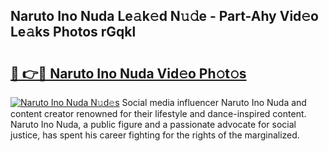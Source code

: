 ## Naruto Ino Nuda Le𝚊k𝚎d N𝚞𝚍e - Part-Ahy Vid𝚎o Le𝚊ks Photos rGqkl

# <h2><a href="http://fbf3ox.evod.top/?m=Naruto+Ino+Nuda">🔗 👉🔴 Naruto Ino Nuda Vid𝚎o Ph𝚘t𝚘s</a></h2>

[![Naruto Ino Nuda N𝚞d𝚎s](https://i.imgur.com/8V9OHl7.gif)](http://fbf3ox.evod.top/?m=Naruto+Ino+Nuda)
Social media influencer Naruto Ino Nuda and content creator renowned for their lifestyle and dance-inspired content. Naruto Ino Nuda, a public figure and a passionate advocate for social justice, has spent his career fighting for the rights of the marginalized. 
